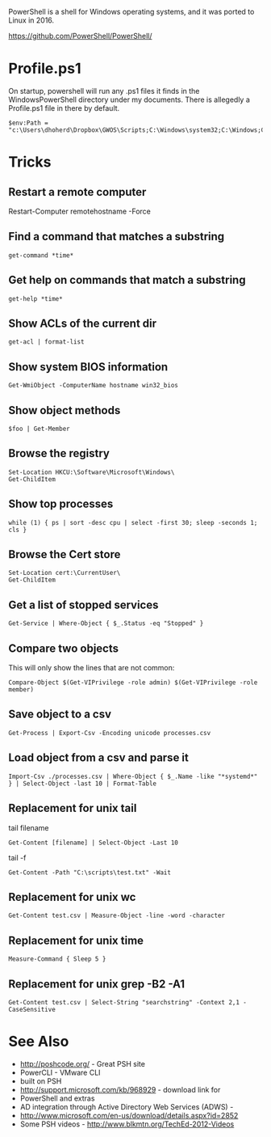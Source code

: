 PowerShell is a shell for Windows operating systems, and it was ported to Linux in 2016.

<https://github.com/PowerShell/PowerShell/>

# Profile.ps1

On startup, powershell will run any .ps1 files it finds in the WindowsPowerShell directory under my documents. There is allegedly a Profile.ps1 file in there by default.

```
$env:Path = "c:\Users\dhoherd\Dropbox\GWOS\Scripts;C:\Windows\system32;C:\Windows;C:\Windows\System32\Wbem;C:\Windows\System32\WindowsPowerShell\v1.0\"
```

# Tricks

## Restart a remote computer

Restart-Computer remotehostname -Force

## Find a command that matches a substring

`get-command *time*`

## Get help on commands that match a substring

`get-help *time*`

## Show ACLs of the current dir

`get-acl | format-list`

## Show system BIOS information

`Get-WmiObject -ComputerName hostname win32_bios`

## Show object methods

`$foo | Get-Member`

## Browse the registry

```
Set-Location HKCU:\Software\Microsoft\Windows\
Get-ChildItem
```

## Show top processes

`while (1) { ps | sort -desc cpu | select -first 30; sleep -seconds 1; cls }`

## Browse the Cert store

```
Set-Location cert:\CurrentUser\
Get-ChildItem
```

## Get a list of stopped services

`Get-Service | Where-Object { $_.Status -eq "Stopped" }`

## Compare two objects

This will only show the lines that are not common:

`Compare-Object $(Get-VIPrivilege -role admin) $(Get-VIPrivilege -role member)`

## Save object to a csv

```
Get-Process | Export-Csv -Encoding unicode processes.csv
```

## Load object from a csv and parse it

```
Import-Csv ./processes.csv | Where-Object { $_.Name -like "*systemd*" } | Select-Object -last 10 | Format-Table
```

## Replacement for unix tail

tail filename

`Get-Content [filename] | Select-Object -Last 10`

tail -f

`Get-Content -Path "C:\scripts\test.txt" -Wait`

## Replacement for unix wc

`Get-Content test.csv | Measure-Object -line -word -character`

## Replacement for unix time

`Measure-Command { Sleep 5 }`

## Replacement for unix grep -B2 -A1

`Get-Content test.csv | Select-String "searchstring" -Context 2,1 -CaseSensitive`

# See Also

- <http://poshcode.org/> - Great PSH site
- PowerCLI - VMware CLI
- built on PSH
- <http://support.microsoft.com/kb/968929> - download link for
- PowerShell and extras
- AD integration through Active Directory Web Services (ADWS) -
- <http://www.microsoft.com/en-us/download/details.aspx?id=2852>
- Some PSH videos - <http://www.blkmtn.org/TechEd-2012-Videos>
